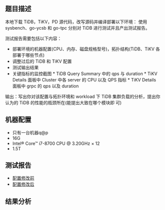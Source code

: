 ## 题目描述
本地下载 TiDB，TiKV，PD 源代码，改写源码并编译部署以下环境：
使用 sysbench、go-ycsb 和 go-tpc 分别对
 TiDB 进行测试并且产出测试报告。

测试报告需要包括以下内容：

* 部署环境的机器配置(CPU、内存、磁盘规格型号)，拓扑结构(TiDB、TiKV 各部署于哪些节点)
* 调整过后的 TiDB 和 TiKV 配置
* 测试输出结果
* 关键指标的监控截图
	    * TiDB Query Summary 中的 qps 与 duration
	    * TiKV Details 面板中 Cluster 中各 server 的 CPU 以及 QPS 指标
	    * TiKV Details 面板中 grpc 的 qps 以及 duration

输出：写出你对该配置与拓扑环境和 workload 下 TiDB 集群负载的分析，提出你认为的 TiDB 的性能的瓶颈所在(能提出大致在哪个模块即 可)

## 机器配置  

- 只有一台机器q@p  
- 16G  
- Intel® Core™ i7-8700 CPU @ 3.20GHz × 12  
- 1.5T

## 测试报告
- [配置修改前](./before.md)
- [配置修改后](./after.md)

## 结果分析
